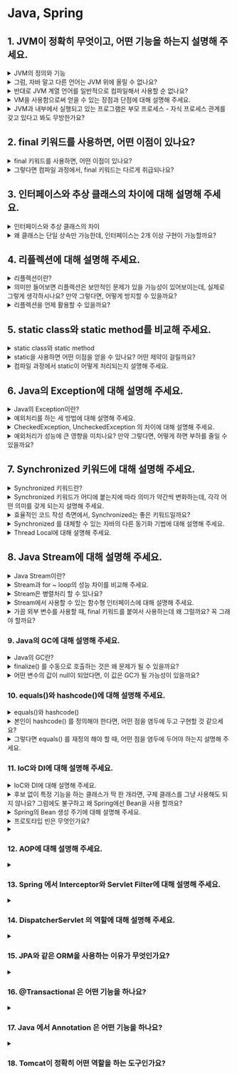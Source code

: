 # Java, Spring

## 1. JVM이 정확히 무엇이고, 어떤 기능을 하는지 설명해 주세요.

<details>
<summary>JVM의 정의와 기능</summary>

- JVM(Java Virtual Machine): 자바 바이트코드를 실행하기 위한 가상 머신.
  - 주요 구성 요소: 클래스 로더(class loader), 실행 엔진(execution engine), 런타임 데이터 영역(Runtime Data Areas)
  - 자바 컴파일러(javac)가 .java → 바이트 코드(.class)로 반환, JVM이 바이트 코드를 실행.
- 클래스 로딩(메모리로 로딩), 보안, 실행 엔진, 메모리 관리, 표준 라이브러리 접근 등의 기능을 수행한다.
- Java 프로그램이어떤 운영체제(OS)에서도 동일하게 작동할 수 있게 한다.
  - Java 바이트코드: JVM이 이해할 수 있는 언어로 번역된 Java 소스 코드를 의미.
- [답변 참고](https://peonyf.tistory.com/entry/JVM)
</details>

<details>
<summary>그럼, 자바 말고 다른 언어는 JVM 위에 올릴 수 없나요?</summary>

- JVM은 Java 전용이 아닌, JVM 바이트코드를 실행한다. Java 바이트코드로 변환이 가능하다면 다른 언어도 실행할 수 있다.
- 대표적으로, Kotlin, Scala, Groovy 등이 JVM 위에서 실행될 수 있다.
- 이러한 언어들은 각자의 특성을 가지고 있지만, JVM 위에서 실행되므로 Java의 라이브러리와 프레임워크를 활용할 수 있고, JVM의 메모리 관리와 성능 최적화 같은 기능을 이용할 수 있다.

</details>

<details>
<summary>반대로 JVM 계열 언어를 일반적으로 컴파일해서 사용할 순 없나요?</summary>

- 가능할 수는 있지만 제한적이다. JVM 언어로 작성된 코드를 JVM 바이트코드가 아닌 네이티브 코드로 직접 컴파일하려면, 해당 언어를 지원하는 AOT(ahead-of-time) 컴파일러나 별도
- JVM이 제공하는 이식성과 런타임 기능(GC, 리플렉션 등) 일부를 잃을 수 있어 JVM의 장점을 활용하기 어렵다.
</details>

<details>
<summary>VM을 사용함으로써 얻을 수 있는 장점과 단점에 대해 설명해 주세요.</summary>

**장점**

- 이식성: VM은 OS/하드웨어의 세부 사항을 추상화하여, OS/하드웨어에 관계없이 실행 가능하도록 한다. 예를 들어, JVM은 자바 프로그램을 모든 JVM이 설치된 프로그램에서 실행할 수 있게 해준다.
- 보안: VM은 바이트코드 검증(실행 전 코드의 무결성, 안전성 확인), 샌드박스 환경 제공(프로그램이 시스템 작원에 직접 접근하지 못하게 처리) 등의 기능을 수행한다.
- 메모리 관리 자동화: 자동 메모리 관리와 가비지 컬렉션 기능(사용하지 않는 객체 메모리를 자동 해제)을 제공한다.

**단점**

- 추가 자원 사용: VM은 자체적인 운영 체제와 런타임 시스템을 유지하기 때문에 추가적인 메모리와 CPU 리소스 자원을 사용하게 된다.
- 속도: VM을 거쳐 코드를 실행하는 것은 일반적으로 네이티브 앱보다 느릴 수 있지만, 최근에는 최적화를 통해 속도 격차가 줄어들고 있다.
</details>

<details>
<summary>JVM과 내부에서 실행되고 있는 프로그램은 부모 프로세스 - 자식 프로세스 관계를 갖고 있다고 봐도 무방한가요?</summary>

- JVM 자체는 하나의 OS 프로세스이고, JVM 안에서 실행되는 Java 프로그램은 JVM 프로세스 내부의 스레드 형태로 동작한다.
- 일반적인 운영 체제의 프로세스 계층 관계를 고려할 때, JVM과 그 내부에서 실행되고 있는 프로그램은 부모-자식 관계라고 보기보다는, 단일 프로세스 내에서 스레드를 통해 동시에 작업을 처리하는 구조라고 볼 수 있다.
</details>

## 2. final 키워드를 사용하면, 어떤 이점이 있나요?</h3></summary>

<details>
<summary>final 키워드를 사용하면, 어떤 이점이 있나요?</summary>

- Java에서의 final: 불변성이 보장되고, 변경 가능성을 최소화하며, thread-safe(스레드 안정성)하기 때문에 동기화할 필요가 없다.
- 파라미터에 사용: 메서드 내에서 파라미터 재할당을 방지
- 변수에 사용: 객체 생성 후 의도치 않은 상태 변경, 재할당을 방지
- 메서드에 사용: 의도치 않은 오버라이딩 불가능 보장
- 클래스에 사용: 상속 불가능 보장

</details>

<details>
<summary>그렇다면 컴파일 과정에서, final 키워드는 다르게 취급되나요?</summary>

1. 컴파일러의 처리

- 컴파일 타임 상수로 결정 가능한 final 변수는 초기화된 후 값이 변경되지 않는 상수로 취급된다.
- 이 경우 컴파일러는 final 변수를 constant poll(상수 풀)에 넣거나, 코드 내에서 인라인되는 최적화를 수행할 수 있다.
- 컴파일러는 final 변수를 constant poll(상수 풀)에 넣거나, 상수로 치환하는 최적화를 수행할 수 있다.

2. JVM의 처리

- final 메서드/클래스의 경우 오버라이딩/상속이 불가능하다는 점을 JVM이 활용해 dynamic dispatch를 피할 수 있다. 따라서, JIT 컴파일러가 메서드 호출을 직접 호출로 최적화하거나, 인라이닝 할 수 있다.
- final 필드의 경우 한 번 초기화 이후 변경되지 않으므로, JVM이 불변성을 가정하고 최적화를 적용할 수 있다.
</details>

## 3. 인터페이스와 추상 클래스의 차이에 대해 설명해 주세요.

<details>
  <summary>인터페이스와 추상 클래스의 차이</summary>

- 인터페이스와 추상 클래스 모드 추상 메서드를 가질 수 있으며, 추상화를 제공한다.

**인터페이스**

- "이 객체가 어떤 동작을 할 수 있는가?" 를 정의.
- 기본적으로 추상 메서드만 가진다.
- 생성자를 가질 수 없다.
- public static final(상수)만 변수 선언 가능하다.
- 다중 구현이 가능하다.
- Comparable, Runnable 등 → 객체의 역할/행동 규약을 명세.

**추상 클래스**

- "이 객체는 무엇인가?" 를 정의.
- 일반 메서드와 추상 메서드 둘다 사용 가능하다.
- 생성자를 가질 수 있다.
- 당야한 종류의 변수 및 접근 제어자를 가질 수 있다.
- 단일 상속만 가능하다.
- 공통 속성과 메서드를 제공하면서, 세부 구현은 자식 클래스에 위임.

</details>

<details>
  <summary>왜 클래스는 단일 상속만 가능한데, 인터페이스는 2개 이상 구현이 가능할까요?</summary>

- 클래스에 다중 구현을 가능하게 설정한다면:
  - 클래스는 상태(필드)와 구현(메서드 로직)을 모두 포함한다.
  - 다중 상속을 허용하면 다이아몬드 문제(Diamond Problem)가 발생할 수 있다.
  - 예시) A를 상속한 B와 C, D가 B와 C를 동시에 상속한다면 D가 A를 어떻게 물려받을지에 대한 문제
- 인터페이스는 본질적으로 행동(메서드 시그니처, 규약)을 정의하는 역할.
  - 충돌 가능성이 낮아 다중 구현이 허용. 충돌 발생 시 강제로 해결하도록 설정.
  - Java 8 이후 default 메서드가 생기면서 구현이 가능해졌지만, 구현 클래스에서 명시적으로 해결하도록 강제함.
  </details>

## 4. 리플렉션에 대해 설명해 주세요.

<details>
  <summary>리플렉션이란?</summary>

- 자바 리플렉션은 런타인 시점에서 클래스, 메서드, 필드, 생성자 등의 메타데이터에 동적으로 접근할 수 있는 기능을 제공하는 자바 API이다.
- Java에서는 컴파일러가 .java -> byte 코드로 변경, 클래스 로더는 해당 코드를 읽어 JVM 메모리 영역에 저장한다.
- 리플렉션은 이 JVM 메모리 영역에 저장된 클래스의 정보를 꺼내와서 사용한다.
- 장점: 유연성과 확장성이 증가하고, 외부 라이브러리 없이도 런타임에 클래스 정보를 얻거나, 메서드를 호출하고, 속성을 변경할 수 있다.
- 예시)
  - 스프링 프레임워크: DI에 사용
  - MVC: View에서 넘어오는 데이터를 객체에 바인딩할 때 사용
  - Hibernate: @Entity 클래스에 setter가 없으면 해당 필드에 값을 바로 주입
  - JUnit: ReflectionUtils 라는 클래스를 내부적으로 정의하여 사용
- 추가 질문) 생성자 주입이 빈을 생성할 때 추가적인 리플렉션을 진행하는가?
  - 일반적으로 생성자 주입이 일어날 때 리플렉션은 빈 생성 과정에서 한 번 수행된다. 그러나 AOP와 같은 기능, 프록시 객체를 생성할 때는 추가적인 리플렉션을 진행할 수 있다.
  </details>

<details>
  <summary>의미만 들어보면 리플렉션은 보안적인 문제가 있을 가능성이 있어보이는데, 실제로 그렇게 생각하시나요? 만약 그렇다면, 어떻게 방지할 수 있을까요?</summary>

- 리플렉션의 주요 보안 위험: 캡슐화 위반(private로 설정한 필드에도 접근 가능), 접근 제어 우회 가능성, 불변 객체 변조 가능성이 있다.
- 외에도 성능 저하를 발생시킬 수 있다는 단점이 존재한다.
- 방지 방법:
  - 최소 권한 원칙: 꼭 필요한 경우에만 사용한다.
  - SecurityManager 활용: Java의 SecurityManager를 활용하면 보안 정책을 더 세밀하게 지어할 수 있다. 민감한 패키지에 대한 리플렉션 접근을 제한한다.
  - 코드 검사와 테스트: 리플렉션을 사용하는 부분에서 예기치 않은 동작이 발생하지 않도록 주의해야 함.
  </details>

<details>
  <summary>리플렉션을 언제 활용할 수 있을까요?</summary>

- 프레임워크/라이브러리 개발: 스프링(Spring), 하이버네이트(Hibernate) 같은 프레임워크들은 리플렉션을 활용해 내부적으로 객체 생성, 메서드 호출, 필드 접근 등을 처리한다.
- 어노테이션 처리: AOP(관점 지향 프로그래밍), 유효성 검사, 로깅 등 다양한 곳에서 활용할 수 있다.
- 테스트 도구에서 활용: JUnit에서 테스트 메서드 자동 발견 및 실행, Mock 라이브러리에서 private 필드 주입
- 도구/유틸리티: Jackson, Gson 같은 라이브러리는 직렬화/역직렬화 시 객체의 필드 이름/타입을 런타임에 확인해서 매핑해준다.
</details>

## 5. static class와 static method를 비교해 주세요.

<details>
  <summary>static class와 static method</summary>

**static class**

- Java에서는 클래스 자체를 static으로 선언할 수 없고, 중첩 클래스(Nested class)에만 static을 붙일 수 있다.
  - static: static nested class
  - non-static: inner class
- Outer class를 인스턴스하지 않고 사용하는 클래스를 static class라고 한다.
- 외부 클래스와 인스턴스 없이 사용이 가능하다.
- 외부 클래스와 독립적으로 컴파일되고 로드될 수 잇다.
- 외부 클래스 참조가 없어 메모리 사용량이 줄어든다.

**static method**

- 인스턴스가 아니라 클래스에 속하는 메서드이다.
- 객체 생성 없이도 호출이 가능하다.
- 오버라이딩이 불가능하다.
- 유틸리티 메서드, 팩토리 메서드 등에 사용한다.
- 외부 인스턴스와 무관한 정적 중첩 클래스다.
</details>

<details>
  <summary>static을 사용하면 어떤 이점을 얻을 수 있나요? 어떤 제약이 걸릴까요?</summary>

**이점**

- 메모리 효율성: static 멤버(필드, 메서드, 클래스)는 JVM의 메서드 영역에 올라가고, 클래스 로딩 시 한 번만 메모리에 할당되어 메모리를 절약한다.
- 빠른 접근: 객체 생성 없이 클래스 이름으로 바로 접근할 수 있다.
- 전역적 성격: 어디서든 클래스명을 통해 접근할 수 있어 전역 상태나 유틸리티 기능에 적합하다.
- 초기화 보장: 클래스 로딩 시점에 초기화되어 멀티스레드 환경에서도 thread-safe한 초기화가 가능하다.
- 캡슐화 및 구조화 강화: static nested class를 사용하면 외부 클래스와 강하게 연관된 클래스를 한 곳에 묶을 수 있다.
- 추가 질문) DTO를 Nested Classes로 묶을 때 static을 붙이는 것이 좋은 이유는?
  - 메모리 공간, 생성 기간의 이점을 가질 수 있다.
  - Inner class의 경우 Inner class 가 Outer class 인스턴스에 대한 참조를 갖고 있기 때문에, Garbage Collection은 Outer class의 인스턴스를 수거 대상으로 보지 않아 GC 의 대상에서 제외한다.

**제약**

- 다형성 제한: static 메서드는 오버라이딩이 불가능하여 상속에서 다형성의 이점을 활용할 수 없다.
- 인스턴스 멤버 접근 불가: static 컨텍스트에서는 non-static 멤버(필드, 메서드 등)에 직접 접근할 수 없다.
- 테스트 어려움: 모킹(Mock)이나 DI(의존성 주입)이 어려워 단위 테스트가 복잡해진다.
- 메모리 누수 위험: static 변수는 GC 대상에서 쉽게 해제되지 않아 잘못 사용하면 메모리 누수가 발생할 수 있다.
- 스레드 안전성: static 변수는 모든 스레드가 공유하므로 동기화 문제가 발생할 수 있다.
</details>

<details>
  <summary>컴파일 과정에서 static이 어떻게 처리되는지 설명해 주세요.</summary>

- 클래스 로더에서 class 파일을 로딩하는 순서는 다음과 같이 3단계로 구성된다. (Loading → Linking → Initialization)

**1. Loading**

- 어떤 클래스가 처음으로 참조될 때, 클래스 로더가 .class 파일을 읽어 JVM 메모리(JVM의 메서드 영역)에 올린다.
- 이 시점에 아직 static 변수 값 초기화나 static 블록 실행은 일어나지 않는다.

**2. Linking**

- 클래스 파일을 사용하기 위해 검증, 준비를 하는 과정이다.
- static 변수에 메모리 공간을 할당하고 기본값(default value) 으로 초기화한다.

**3. Initialization**

- static 변수에 명시된 값이 대입되고, static 블록이 실행된다.
- 초기화는 클래스 로더당 단 한 번만 수행된다.
</details>

## 6. Java의 Exception에 대해 설명해 주세요.

<details>
 <summary>Java의 Exception이란?</summary>

- 정의: 프로그램 실행 중 발생할 수 있는 비정상적인 상황(에러 상태)를 객체로 표현한 것.
- 컴파일 시점에 발견되지 않다가, 프로그램이 실행되는 시점에서 발생한다.
- 메서드 내부에서 에러가 발생하면, 메서드는 객체를 만들고 런타임 시스템에 전달한다. 해당 객체는 "예외 객체"라고 불리며, 이를 예외 발생(throwing an excetpion)이라고 한다.
- Exception 전체 구조
- 최상위 클래스: `Throwable`
- `Error` : 개발자가 직접 처리 불가한 시스템적 에러
- `Exception` : 개발자가 처리할 수 있는 예외.
  - `Checked Exception` : 컴파일러가 처리 강제.
  - `Unchecked Exception`(RuntimeException) : 컴파일러가 강제하지 않음.

```

                 Throwable
                /         \
            Error          Exception
                          /        \
             (UncheckedException)   CheckedExceptions
               RuntimeException
```

</details>

<details>
  <summary>예외처리를 하는 세 방법에 대해 설명해 주세요.</summary>

**1. 예외 복구**

- 예외 상황을 파악하고 문제를 해결해서 정상상태로 돌려놓는 방법
- Exception이 발생하여도 어플리케이션은 정상적으로 동작
- 반복문을 이용하여 예외가 발생하더라도 일정 수만큼 재시도를 하여 예외 복구를 시도한다.
- 예시) try-catch 블록을 사용해서 catch 블록 안에서 예외 처리

**2. 예외처리 회피**

- 예외처리를 직접 담당하지 않고 호출한 쪽으로 던져 회피하는 방법(throws)
- 해당 계층에서 처리하는 게 적절하지 않은 경우 상위 계층에 책임을 위임한다.
- 해당 로직에서 예외가 발생했을 때 처리하지 않고 회피하는 것이 최선의 방법일 때만 사용한다.

**3. 예외 전환**

- 위의 예외 처리 회피와 비슷하게 메서드 밖으로 예외를 던지지만, 적절한 예외로 필터링해서 넘기는 방법이다.
- 조금 더 명확한 의미로 전달되기 위해 적합한 의미를 가진 예외로 변경해서 throws 하는 것이라 보면 된다.
- 이외에도 예외처리를 상위클래스로 단순하게 처리하기 위한 포장(wrap)하는 방법도 일컫는다.
- 예시) SQLException을 잡아서 CustomDataAccessException으로 변환 후 throw

</details>

<details>
  <summary>CheckedException, UncheckedException 의 차이에 대해 설명해 주세요.</summary>

**Checked Exception (확인된 예외)**

- 컴파일 시점에 반드시 처리(try-catch 또는 throws 선언)해야 하는 예외.
- 주로 외부 지원(파일, 네트워크, DB 등)에서 발생하는 예외 상황이다.
- 예: IOException, SQLException.

**Unchecked Exception (확인되지 않은 예외, Runtime Exception)**

- 컴파일러가 강제하지 않음 → 예외 처리를 생략할 수 있음.
- 주로 프로그래밍 오류(코드 로직 오류)로 발생하는 예외.
- 예: NullPointerException, ArrayIndexOutOfBoundsException, IllegalArgumentException.

**차이 정리**

- Checked: 외부 요인, 반드시 처리 필요.
- Unchecked: 로직 오류, 개발자가 선택적으로 처리.
</details>

<details>
  <summary>예외처리가 성능에 큰 영향을 미치나요? 만약 그렇다면, 어떻게 하면 부하를 줄일 수 있을까요?</summary>

- 성능 영향
  - try-catch 블록 자체는 성능에 큰 영향을 주지 않지만, 실제로 예외가 발생하여 throw 되는 순간은 비용이 크다.
  - 스택 트레이스 캡처, 예외 객체 생성, 스택 언와인딩(unwind) 과정 때문에 속도 저하
- 부하 줄이는 방법
  - 사전 검증: if 문으로 null 체크, 범위 검사 등으로 예외가 발생하지 않도록 설계.
  - 예외 객체 최적화: Custom한 Exception의 경우엔 fillInStackTrace()를 오버라이드하여 stackTrace 생성 비용을 줄일 수 있음.
  - 대체 응답 반환: 예외 발생 대신 empty 객체를 리턴하거나 다른 적절한 응답으로 처리.
  - 로깅 최적화: 필요 이상으로 stack trace를 남기지 않고, 상황에 맞게 로깅 수준을 조정.
  - 성능 민감한 구간에서는 Checked Exception보다 Unchecked Exception + 사전 검증 활용.
  </details>

## 7. Synchronized 키워드에 대해 설명해 주세요.

<details>
  <summary>Synchronized 키워드란?</summary>

- 자바에서 동기화 영역을 생성하는 키워드.
- Synchronized 처리된 객체나 메서드는 두 개 이상의 스레드가 동시 접근하는 것을 막는다.
- 동시에 접근을 시도할 때는 Java 스레드 스케줄러가 스레드 우선순위, JVM 스케줄링 정책, Fairness 옵션에 의해 우선 순위를 선정한다.
- Synchronized의 특징
  - 스레드가 synchronized 키워드가 붙은 메서드에 진입하려면 해당 객체의 락을 획득해야 한다.
  - 여러 스레드가 대기 중인 경우, 락 획득 순서는 보장되지 않는다.
  - synchronized 블록 안에서는 변수의 메모리 가시성 문제가 자동으로 해결되므로, 별도의 volatile 선언이 필요하지 않다.
  </details>

<details>
  <summary>Synchronized 키워드가 어디에 붙는지에 따라 의미가 약간씩 변화하는데, 각각 어떤 의미를 갖게 되는지 설명해 주세요.</summary>

- 인스턴스 메서드:
  - synchronized 키워드를 메서드 선언에 붙이면, 해당 메서드를 호출한 인스턴스를 기준으로 동기화를 진행한다. 여러 스레드가 같은 객체의 synchronized 메서드를 호출하면 한 번에 하나만 실행한다.
  - 예시: `public synchronized void add(int value)`
- static 메서드:
  - 해당 클래스 레벨에서 동기화가 이루어진다.
  - 즉, 클래스 레벨에서 동기화가 걸려서 모든 인스턴스가 영향을 받는다.
  - 사용 시 주의: 클래스 객체는 JVM 내에서 하나만 존재하므로, 클래스 간 자원을 보호해야 할 때 적합하다.
  - 예시: `public static synchronized void add(int value)`
- 인스턴스 메서드 내부 블록:
  - 동기화가 필요한 코드만 블록으로 지정해, 특정 객체에 대해 lock을 걸 수 있다.
  - 예시:
    ```java
    public void add(int value) {
        // 동기화되지 않은 코드
        synchronized(this) {
            this.count += value; // 이 부분만 동기화
        }
        // 동기화되지 않은 코드
    }
    ```
- static 메서드 내부 블록:
  - 동기화가 필요한 static 메서드 내부의 특정 코드만 블록으로 지정해 클래스 객체를 기준으로 동기화한다.
  - 특정 블록에 대해 클래스의 모든 스레드의 동기화를 보장한다.
  - 사용 시 주의: 클래스의 다른 스태틱 메소드와 동시 실행을 방지할 수 있다.
  - 예시:
    ```java
    public static void add(int value) {
        synchronized (MyClass.class) {
            count += value; // 이 부분만 동기화
        }
    }
    ```

</details>

<details>
  <summary>효율적인 코드 작성 측면에서, Synchronized는 좋은 키워드일까요?</summary>

- 장점
  - 직관적이고 사용법이 간단하다. 쉽게 스레드 안전성을 확보할 수 있다.
  - JVM 레벨에서 지원하므로 안정성이 높다.
- 단점
  - 무조건 블로킹 기반이라 성능 저하 및 효율성 문제가 발생할 수 있다.
  - 특히, BLOCKED 상태의 스레드는 락이 풀릴 때까지 무한 대기를 하며 synchronized는 인터럽트, 타임아웃을 지원하지 않는다.
  - 경쟁이 많으면 context switching 비용이 크다.
  - 전체 메서드에 걸면 임계영역이 넓어져 병렬성이 떨어진다. 따라서, 공유 객체를 사용하는 임계 영역(critical section)은 꼭 필요한 부분에만 최대한 작게 유지하는 것이 중요하다.
  </details>

<details>
  <summary>Synchronized 를 대체할 수 있는 자바의 다른 동기화 기법에 대해 설명해 주세요.</summary>

- `ReentrantLock` (재진입 가능 락)
  - synchronized와 동일하게 한 번에 하나의 스레드만 접근 가능하지만, 더 세밀한 제어 가능
  - 락의 획득과 해제를 명시적으로 관리 (개발자가 직접 관리)
  - 공정성 설정 가능, 타임아웃, 인터럽트 처리 가능.
  - 락 해제(unlock())을 직접 호출해야 하기 때문에 잘못 쓰면 데드락 발생 가능
- `ReadWriteLock`
  - 읽기와 쓰기를 구분하여 동기화 적용
  - 다수의 스레드가 동시에 읽기 가능
  - 쓰기 작업 시에만 쓰기 락 적용
  - 읽기 작업이 많은 경우 성능 최적화 가능
- `Semaphore`
  - 일정 개수의 스레드만 공유 자원에 접근하도록 제어 (동시 접근 허용)
  - 특정 리소스에 접근 가능한 최대 스레드 수 제한
  - 리소스 개수 기반 제어 가능 (동시성 수준 제한).
- `Atomic 클래스들 (AtomicInteger, AtomicLong 등)`
  - CAS (Compare-And-Swap) 기반으로 락 없이 원자적 연산 제공.
  - 동기화 없이 안전한 연산 수행 가능
  - 내부적으로는 JVM이 CPU의 CAS 명령어를 활용 → 매우 빠름, 성능 우수
  </details>

<details>
  <summary>Thread Local에 대해 설명해 주세요.</summary>

- 정의: 스레드마다 독립적인 변수를 제공하는 메커니즘.
- 동기화 자체를 없애고 “스레드마다 고유 상태를 부여”하는 관점에서 등장한 개념으로, 스레드별 독립된 복사본을 유지하기 위해 만들어진 도구.
- 같은 코드를 여러 스레드가 실행해도 각 스레드가 가진 ThreadLocal 변수 값은 서로 다름.
- ThreadLocal은 자바 스레드 Stack이 아닌 Heap 영역에 생성된 Thread 객체 내부의 필드(ThreadLocalMap)에 저장된다.
- 특징
  - 공유 자원에 대한 동기화 필요 없음 (스레드 고유 데이터이므로).
  - 보통 사용자 세션, 트랜잭션 컨텍스트, 로깅 traceId 등에 활용됨.
  - 스레드 격리 및 설계 단순화 가능.
  </details>

## 8. Java Stream에 대해 설명해 주세요.

<details>
  <summary>Java Stream이란?</summary>

- Java Stream: Java 8에서 도입된 데이터 처리 API로, 데이터 소스를 추상화하여 함수형 스타일로 데이터를 처리할 수 있도록 한다.
- for문 중첩 대신 filter, map, collect 같은 파이프라인 방식으로 작성해 코드가 간결해진다.
- Java Stream의 특징
  - 파이프 라이닝: 중간 연산들이 Stream을 반환하며 연결되고, 최종 연산이 호출될 때 한 번에 실행되는 구조를 가진다. 이로 인해 layziness(게으름), short-circuiting(쇼트서킷) 같은 최적화를 얻을 수 있다.
    - layziness: 최종 연산이 오기 전까지 아무것도 실행 안 함.
    - short-circuiting: findFirst() 같은 최종 연산을 쓰면, 첫 번째 요소만 찾으면 나머지는 아예 안 돌고 멈춘다.
  - 내부 반복: 반복자를 이용해서 명시적으로 반복하는 컬렉션과 달리 스트림은 내부 반복을 지원한다.
  - 일회용: Iterator처럼 일회용이며, 한 번 사용하면 다시 사용할 수 없다.

</details>

<details>
  <summary>Stream과 for ~ loop의 성능 차이를 비교해 주세요.</summary>

- **for loop**
  - 전통적인 외부 반복(External Iteration).
  - JVM이 최적화하기 쉽고, 불필요한 객체 생성이 없어 오버헤드가 거의 없다.
  - 일반적으로 소량 데이터 처리나 단순 연산에서는 for문이 더 빠르다.
- **Strteam**
  - 내부 반복(Internal Iteration)을 사용.
  - 람다 캡처, 함수형 인터페이스 객체 생성 등으로 인한 추가 오버헤드가 존재한다.
  - 가독성, 유지보수성이 뛰어나고, filter, map, reduce 같은 고수준 연산을 선언적으로 조합 가능
  - 대량 데이터에서 병렬 처리(parallelStream)를 활용하면 성능상 이점이 있을 수 있다.
- Primitive Type: 성능 최우선 → for-loop 권장.
- Wrapped Type: Stream과 for-loop의 성능 차이가 거의 없음 → 가독성과 유지보수성이 좋은 Stream을 써도 무방. (wrapper type은 Collection을 순회하는 비용이 크기 때문에 for-loop와 stream 간의 성능 차이가 거의 나지 않음)
</details>

<details>
  <summary>Stream은 병렬처리 할 수 있나요?</summary>

- 병렬 스트림(parallelStream)이란: Java 8에서 도입된 Stream의 기능 중 하나로, 각 스레드에서 처리할 수 있도록 스트림 요소를 여러 Chunk로 분할한 것이다.
- 내부적으로 ForkJoinPool (공용 스레드풀)을 이용하여 데이터를 병렬 처리한다.
  - Fork / Join Framework: Java 7에서 도입된 병렬 처리 프레임워크로, 큰 작업을 더 작은 작업으로 분할(Fork)하고, 병렬 처리한 후 병합(Join)하는 방식으로 동작한다.
- 단점
  - 스레드 관리 오버헤드가 있어서 소량 데이터는 오히려 속도 저하가 발생할 수 있다.
  - 공유 자원 접근이 필요하면 동기화 비용이 발생한다.
  </details>

<details>
  <summary>Stream에서 사용할 수 있는 함수형 인터페이스에 대해 설명해 주세요.</summary>

- `map(Function<T, R>)`:
  - 요소를 변환
  - 예시) .map(String::length)
- `filter(Predicate<T>)`:
  - 조건을 만족하는 요소만 통과
  - 예시) .filter(n -> n % 2 == 0)
- `sorted(Comparator<T>)`
  - 요소 정렬
  - 예시) .sorted(Comparator.comparing(String::length))
- `forEach(Consumer<T>)`
  - 요소 소비(출력, 저장 등)
  - 예시) .forEach(System.out::println)
- `reduce(BinaryOperator<T>)`
  - 누적 연산(합계, 곱 등)
  - 예시) .reduce(0, Integer::sum)
- `collect(Supplier<R>, BiㅇConsumer<R, ? super T>, BiConsumer<R,R>)`
  - Stream → 컬렉션/맵 등으로 수집
  - 예시) .collect(Collectors.toList());

</details>

<details>
  <summary>가끔 외부 변수를 사용할 때, final 키워드를 붙여서 사용하는데 왜 그럴까요? 꼭 그래야 할까요?</summary>

- 람다식/익명 클래스 안에서 사용하는 외부 변수는 final 또는 effectively final(사실상 final) 이어야 한다.
- 스트림은 기본적으로 병렬처리 지원, 함수형 인터페이스를 활용하기 때문에 멀티스레드 환경에서 외부 변수의 일관성 문제가 발생하지 않기 위해서 final 또는 변경되지 않는 변수만 허용한다.

</details>

### 9. Java의 GC에 대해 설명해 주세요.

<details>
  <summary>Java의 GC란?</summary>

- Java의 GC(Garbaege Collection)이란, 더 이상 참조되지 않는 객체를 메모리에서 해제하는 JVM의 메모리 관리 기법.
- 메모리 누수 위험을 줄일 수 있음.
- GC의 동작 과정:
  1. Mark 단계: GC는 루트 객체에서 시자해서 참고 그래프를 따라가며 살아있는 객체를 모두 마킹.
  2. Sweep 단계: 힙 메모리를 순회하면서 마킹되지 않는 객체를 가비지로 간주,
  3. Compact 단계 (필요 시): 단편화 문제를 해결하기 위해 객체 정리 진행
  </details>

<details>
  <summary>finalize() 를 수동으로 호출하는 것은 왜 문제가 될 수 있을까요?</summary>

- finalize()란, GC가 객체를 회수하기 직전에 JVM이 한 번 호출해 주는 콜백 메서드.
- 사용 시 문제점:
  - 비결정성: finalize()가 언제 호출되는지를 예측할 수 없음.
  - 객체를 수거할 때마다 finalize() 큐에 넣고 실행해야 함. 가비지 컬렉션의 성능 저하 발생.
  - finalize()에서 예외가 발생하면 이 예외는 무시되며, 남은 정리 코드는 실행되지 않음. 이로 인해 자원이 제대로 회수되지 않는 누수가 발생.
- 성능/안정성 문제로 Java 9부터 finalize()는 Deprecated됨.
- 대체 수단: try-with-resources나 Cleaner 사용
</details>

<details>
  <summary>어떤 변수의 값이 null이 되었다면, 이 값은 GC가 될 가능성이 있을까요?</summary>

- 단순히 변수를 null로 설정했다고 해서 무조건 GC 대상이 되는 것은 아님.
- null을 할당한 것은 하나의 참조를 끊은 것일 뿐이고, 모든 참조가 사라져야 GC의 대상이 된다.
- GC는 "null 여부"가 아니라 "도달 가능성(reachability)"에 의해 대상 객체를 판별한다.
  - GC의 reachability: 어떤 객체에 아직 유효한 참조가 있으면 'reachable'로, 없으면 'unreachable'로 구별하고, unreachable 객체를 garbage로 간주해 GC를 수행
  </details>

### 10. equals()와 hashcode()에 대해 설명해 주세요.

<details>
  <summary>equals()와 hashcode()</summary>

- **equals()**

  - 기본적으로 2개의 객체가 동일한지 논리적으로 검사하기 위해 사용한다.
  - 2개의 객체가 가리키는 곳이 동일한 메모리 주소일 경우에만 동일한 객체가 된다.

- **hashcode()**

  - 두 객체가 같은 객체인지를 비교한다.
  - 실행 중에(Runtime) 객체를 대표하는 정수값(해시 값)을 반환한다. 일반적으로 Heap에 저장된 객체의 메모리 주소를 반환한다.
  - HashMap, HashSet 같은 해시 기반 컬렉션에서 객체를 효율적으로 찾는 데 사용.

- **equals()와 hashcode()** - equals가 true라면 hashCode도 반드시 동일해야 한다. - equals가 false일 때는 hashCode가 같을 수도, 다를 수도 있다. - equals 구현에 사용된 필드가 변하지 않았다면 hashCode도 실행 중 일관되게 유지되어야 한다.
</details>

<details>
  <summary>본인이 hashcode() 를 정의해야 한다면, 어떤 점을 염두에 두고 구현할 것 같으세요?</summary>
  
  - equals를 재정의할 때 hashcode도 함께 재정의한다.
    - hashcode를 재정의하지 않으면 해당 클래스의 인스턴스를 HashMap이나 HashSet 같은 컬렉션의 원소로 사용할 때 문제가 발생할 수 있다.
    - equals(Object)가 두 객체를 같다고 판단했다면, 두 객체의 hashCode는 똑같은 값을 반환해야 한다.
  - [hashCode 재정의 가이드](https://www.baeldung.com/java-hashcode)
  - [참고 블로그](https://tecoble.techcourse.co.kr/post/2020-07-29-equals-and-hashCode/)
</details>

<details>
  <summary>그렇다면 equals() 를 재정의 해야 할 때, 어떤 점을 염두에 두어야 하는지 설명해 주세요.</summary>

- equals와의 일관성: equals가 true인 두 객체는 hashCode도 반드시 같아야 하고, equals가 false여도 hashCode는 같을 수 있음.
- 일관된 값 반환: 객체 상태가 변하지 않는 한, 실행 중 언제 호출해도 같은 hashCode가 반환돼야 함.
- 성능 고려: 해시 기반 컬렉션(HashSet, HashMap 등)은 hashCode가 골고루 분포될수록 성능이 좋아짐. Objects.hash(...)는 간단하지만 느릴 수 있고, 성능 민감한 경우는 직접 구현 권장.
</details>

### 11. IoC와 DI에 대해 설명해 주세요.

<details>
  <summary>IoC와 DI에 대해 설명해 주세요.</summary>

- **제어의 역전(IoC)**

  - 제어(Control): 어떠한 클래스 내부에서 다른 객체를 생성하고 이용할 때, 직접 코드를 생성하여 '제어'한다고 한다.
  - 역전(Inversion): 객체를 클래스 내부에서 직접 생성하고 제어하는 것이 아니라, 외부에서부터 인자로 받아 초기화 하는 것
  - 제어의 역전(IoC): 객체의 생성 및 생명주기 관리, 의존성 연결을 개발자가 아닌 컨테이너(Spring)가 담당하는 것. 객체에 대한 제어권이 프레임워크에 있음.
  - IoC가 필요한 이유:
    - 객체를 직접 만들면 코드가 특정 구현체에 강하게 결합된다.
    - IoC를 적용하면 역할과 책임이 분리되고, 결합도가 낮아져 확장성, 유지보수성, 테스트 용이성이 증가한다.

- **의존성 주입(DI)** - IoC를 구현하는 대표적인 방법. - 객체가 사용할 의존 객체를 스스로 생성하지 않고, 외부(Spring 컨테이너)에서 주입받음. - DI vs DL (Dependency Lookup) - DI: 컨테이너가 객체에 필요한 의존성을 주입해줌. - DL: 객체가 필요할 때 컨테이너에 직접 조회(Lookup)해서 가져옴. - 의존성 주입 방법 - 생성자 주입: 객체의 불변성 확보, 순환 참조 에러 방지 등 다양한 이점을 가짐. - 필드 주입 (@Autowired): 스프링 프레임워크에 의존적이므로 권장되지 않음. - 세터 주입: 선택적 의존성에 유용하지만, 불변성을 깨트릴 수 있음.
</details>

<details>
  <summary>후보 없이 특정 기능을 하는 클래스가 딱 한 개라면, 구체 클래스를 그냥 사용해도 되지 않나요? 그럼에도 불구하고 왜 Spring에선 Bean을 사용 할까요?</summary>

- 구체 클래스를 그냥 사용해도 문제는 없지만, Spring Bean을 사용하는 건 여러 장점을 가진다.
- Spring Bean은 Spring IoC 컨테이너에 의해 관리되는 객체를 의미한다. IoC 컨테이너에 의해 생성, 초기화, 소멸된다.
- Spring Bean의 특징
  - 싱글톤 스코프: 기본값으로, 특별히 지정하지 않으면 자동으로 싱글톤 Bean으로 등록된다.
  - 다양한 스코프: prototype, request, session 등 웹 환경에 맞춘 다양한 스코프 제공한다.
  - 의존성 주입(DI): 다른 Bean과의 의존 관계를 외부에서 주입받아 사용한다.
  - 라이프사이클 관리: 컨테이너가 Bean의 생성·초기화·소멸 과정을 관리한다. 개발자가 직접 객체 생명주기를 제어할 필요가 없다.
- Spring Bean의 장점 - 의존성 관리 용이: 객체 간 결합도를 낮추고 유연한 확장이 가능하다. - 싱글톤으로 관리: 메모리 절약 및 성능 최적화. - 객체 생명주기를 컨테이너가 책임져서 리소스 관리 효율적 - 테스트 시 Mock 객체로 쉽게 교체 가능
</details>

<details>
  <summary>Spring의 Bean 생성 주기에 대해 설명해 주세요.</summary>
  
1. 스프링 컨테이너 생성
    - ApplicationContext 같은 IoC 컨테이너가 먼저 생성된다.
2. 스프링 빈 생성
    - 컨테이너가 설정 정보를 읽고 new 키워드를 사용해 Bean 객체를 생성한다.
3. 의존관계 주입 (DI)
    - 생성된 Bean에 필요한 의존 객체들을 주입한다.
    - 생성자 주입, 세터 주입, 필드 주입 등이 이 단계에서 수행된다.
4. 초기화 콜백
    - Bean이 완전히 생성되고 의존관계가 주입된 뒤 실행되는 단계다.
    - @PostConstruct, InitializingBean.afterPropertiesSet() 같은 초기화 메서드가 실행된다.
    - 추가적인 설정이나 리소스 초기화 로직을 넣을 수 있다.
5. 사용
    - 애플리케이션 로직에서 Bean을 실제로 사용한다.
6. 소멸 전 콜백
    - 컨테이너가 내려가기 직전에 Bean의 종료 메서드가 호출된다.
7. @PreDestroy, DisposableBean.destroy() 등이 실행된다.
    - DB 연결 해제, 네트워크 소켓 종료, 파일 닫기 같은 자원 해제 작업을 수행한다.
8. 스프링 종료
    - 컨테이너가 종료되면서 모든 Bean이 소멸된다.
</details>

<details>
  <summary>프로토타입 빈은 무엇인가요?</summary>

- 프로토타입 빈: 스프링에서 기본 빈 스코프는 싱글톤(singleton)이지만, 프로토타입(prototype) 스코프로 설정하면, 빈을 요청할 때마다 새로운 객체가 생성된다.
- 빈의 스코프란: 빈 오브젝트가 만들어져 존재할 수 있는 범위.
- 프로토타입 빈의 특징: - 요청 시마다 항상 새로운 인스턴스 반환 - 스프링 컨테이너는 객체 생성과 의존성 주입까지만 관리 (초기화 콜백까지만 실행, 소멸 콜백은 호출되지 않음) - 상태를 가지는 빈을 매번 새로 생성해서 사용해야 할 때 적합
</details>

<details>
  <summary><h3>12. AOP에 대해 설명해 주세요.</h3></summary>
<ul>
<li> @Aspect는 어떻게 동작하나요?</li>
</ul>
</details>

<details>
  <summary><h3>13. Spring 에서 Interceptor와 Servlet Filter에 대해 설명해 주세요.</h3></summary>
<ul>
<li> 설명만 들어보면 인터셉터만 쓰는게 나아보이는데, 아닌가요? 필터는 어떤 상황에 사용 해야 하나요?</li>
</ul>
</details>

<details>
  <summary><h3>14. DispatcherServlet 의 역할에 대해 설명해 주세요.</h3></summary>
<ul>
<li>여러 요청이 들어온다고 가정할 때, DispatcherServlet은 한번에 여러 요청을 모두 받을 수 있나요?</li>
<li>수많은 @Controller 를 DispatcherServlet은 어떻게 구분 할까요?</li>
</ul>
</details>

<details>
  <summary><h3>15. JPA와 같은 ORM을 사용하는 이유가 무엇인가요?</h3></summary>
<ul>
<li> 영속성은 어떤 기능을 하나요? 이게 진짜 성능 향상에 큰 도움이 되나요?</li>
<li> N + 1 문제에 대해 설명해 주세요.</li>
</ul>
</details>

<details>
  <summary><h3>16. @Transactional 은 어떤 기능을 하나요?</h3></summary>
<ul>
<li> @Transactional(readonly=true) 는 어떤 기능인가요? 이게 도움이 되나요?</li>
<li> 그런데, 읽기에 트랜잭션을 걸 필요가 있나요? @Transactional을 안 붙이면 되는거 아닐까요?</li>
</ul>
</details>

<details>
  <summary><h3>17. Java 에서 Annotation 은 어떤 기능을 하나요?</h3></summary>
<ul>
<li> 별 기능이 없는 것 같은데, 어떻게 Spring 에서는 Annotation 이 그렇게 많은 기능을 하는 걸까요?</li>
<li> Lombok의 @Data를 잘 사용하지 않는 이유는 무엇일까요?</li>
</ul>
</details>

<details>
  <summary><h3>18. Tomcat이 정확히 어떤 역할을 하는 도구인가요?</h3></summary>
<ul>
<li> 혹시 Netty에 대해 들어보셨나요? 왜 이런 것을 사용할까요?</li>
</ul>
</details>
